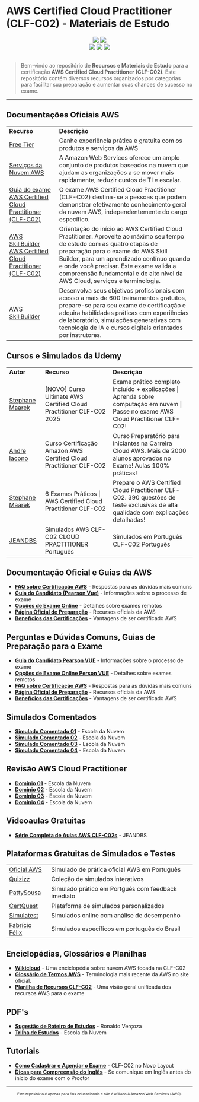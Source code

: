 # AWS Certified Cloud Practitioner (CLF-C02) - Materiais de Estudo

<div align="center">
  <img src="https://img.shields.io/badge/AWS-Certified_Cloud_Practitioner-FF9900?style=for-the-badge&logo=amazon-aws&logoColor=white">
  <img src="https://img.shields.io/badge/Código-CLF--C02-blue?style=for-the-badge">
  <br>
  <img src="https://img.shields.io/badge/Dificuldade-Foundational-green?style=flat-square">
  <img src="https://img.shields.io/badge/Duração-90_minutes-yellow?style=flat-square">
  <img src="https://img.shields.io/badge/Questões-65-red?style=flat-square">
</div>

<br>

> Bem-vindo ao repositório de **Recursos e Materiais de Estudo** para a certificação **AWS Certified Cloud Practitioner (CLF-C02)**. Este repositório contém diversos recursos organizados por categorias para facilitar sua preparação e aumentar suas chances de sucesso no exame.

---

## Documentações Oficiais AWS

<table>
  <tr>
    <td><b>Recurso</b></td>
    <td><b>Descrição</b></td>
  </tr> 
  <tr>
    <td><a href="https://aws.amazon.com/free/">Free Tier</a></td>
    <td>Ganhe experiência prática e gratuita com os produtos e serviços da AWS</td>
  </tr>
  <tr>
    <td><a href="https://aws.amazon.com/pt/products/">Serviços da Nuvem AWS</a></td>
    <td>A Amazon Web Services oferece um amplo conjunto de produtos baseados na nuvem que ajudam as organizações a se mover mais rapidamente, reduzir custos de TI e escalar.</td>
  </tr>
  <tr>
    <td><a href="https://d1.awsstatic.com/pt_BR/training-and-certification/docs-cloud-practitioner/AWS-Certified-Cloud-Practitioner_Exam-Guide.pdf">Guia do exame AWS Certified Cloud Practitioner (CLF-C02)</a></td>
    <td>O exame AWS Certified Cloud Practitioner (CLF-C02) destina-se a pessoas que podem demonstrar efetivamente conhecimento geral da nuvem AWS, independentemente do cargo específico.</td>
  </tr>
  <tr>
    <td><a href="https://skillbuilder.aws/exam-prep/cloud-practitioner)">AWS SkillBuilder AWS Certified Cloud Practitioner (CLF-C02)</a></td>
    <td>Orientação do início ao AWS Certified Cloud Practitioner. Aproveite ao máximo seu tempo de estudo com as quatro etapas de preparação para o exame do AWS Skill Builder, para um aprendizado contínuo quando e onde você precisar. Este exame valida a compreensão fundamental e de alto nível da AWS Cloud, serviços e terminologia.</td>
  </tr>
   <tr>
    <td><a href="https://skillbuilder.aws/">AWS SkillBuilder</a></td>
    <td>Desenvolva seus objetivos profissionais com acesso a mais de 600 treinamentos gratuitos, prepare-se para seu exame de certificação e adquira habilidades práticas com experiências de laboratório, simulações generativas com tecnologia de IA e cursos digitais orientados por instrutores.</td>
  </tr>
</table>

## Cursos e Simulados da Udemy

<table>
  <tr>
    <td><b>Autor</b></td>
    <td><b>Recurso</b></td>
    <td><b>Descrição</b></td>
  </tr> 
  <tr>
    <td><a href="https://www.udemy.com/course/aws-certified-cloud-practitioner-new/?couponCode=ST16MT28125">Stephane Maarek</a></td>
    <td>[NOVO] Curso Ultimate AWS Certified Cloud Practitioner CLF-C02 2025</td>
    <td>Exame prático completo incluído + explicações | Aprenda sobre computação em nuvem | Passe no exame AWS Cloud Practitioner CLF-C02!</td>
  </tr>
    <tr>
    <td><a href="https://www.udemy.com/course/certificacao-amazon-aws-cloud-practitioner-clf-c02/?couponCode=ST16MT28125">Andre Iacono</a></td>
    <td>Curso Certificação Amazon AWS Certified Cloud Practitioner CLF-C02</td>
    <td>Curso Preparatório para Iniciantes na Carreira Cloud AWS. Mais de 2000 alunos aprovados no Exame! Aulas 100% práticas!</td>
  </tr>
  <tr>
    <td><a href="https://www.udemy.com/course/practice-exams-aws-certified-cloud-practitioner/?couponCode=ST16MT28125">Stephane Maarek</a></td>
    <td>6 Exames Práticos | AWS Certified Cloud Practitioner CLF-C02</td>
    <td>Prepare o AWS Certified Cloud Practitioner CLF-C02. 390 questões de teste exclusivas de alta qualidade com explicações detalhadas!</td>
  </tr>
    <tr>
    <td><a href="https://www.udemy.com/course/simulados-aws-clf-c02-cloud-practitioner-portugues/?couponCode=ST16MT28125">JEANDBS</a></td>
    <td>Simulados AWS CLF-C02 CLOUD PRACTITIONER Português</td>
    <td>Simulados em Português CLF-C02 Português</td>
  </tr>
</table>

## Documentação Oficial e Guias da AWS

<div class="documentation-section">
  <ul>
    <li><a href="https://aws.amazon.com/certification/faqs/"><b>FAQ sobre Certificação AWS</b></a> - Respostas para as dúvidas mais comuns</li>
    <li><a href="https://www.pearsonvue.com/us/en/test-takers/resources.html#what-to-expect"><b>Guia do Candidato (Pearson Vue)</b></a> - Informações sobre o processo de exame</li>
    <li><a href="https://www.pearsonvue.com/us/en/aws/onvue.html"><b>Opções de Exame Online</b></a> - Detalhes sobre exames remotos</li>
    <li><a href="https://aws.amazon.com/certification/certification-prep/"><b>Página Oficial de Preparação</b></a> - Recursos oficiais da AWS</li>
    <li><a href="https://aws.amazon.com/certification/benefits/"><b>Benefícios das Certificações</b></a> - Vantagens de ser certificado AWS</li>
  </ul>
</div>

## Perguntas e Dúvidas Comuns, Guias de Preparação para o Exame

<div class="documentation-section">
  <ul>
    <li><a href="https://www.pearsonvue.com/us/en/test-takers/resources.html#what-to-expect"><b>Guia do Candidato Pearson VUE</b></a> - Informações sobre o processo de exame</li>
    <li><a href="https://www.pearsonvue.com/us/en/aws/onvue.html"><b>Opções de Exame Online Person VUE</b></a> - Detalhes sobre exames remotos</li>
    <li><a href="https://aws.amazon.com/certification/faqs/"><b>FAQ sobre Certificação AWS</b></a> - Respostas para as dúvidas mais comuns</li>
    <li><a href="https://aws.amazon.com/certification/certification-prep/"><b>Página Oficial de Preparação</b></a> - Recursos oficiais da AWS</li>
    <li><a href="https://aws.amazon.com/certification/benefits/"><b>Benefícios das Certificações</b></a> - Vantagens de ser certificado AWS</li>
  </ul>
</div>

## Simulados Comentados

<div class="video-section">
  <ul>
    <li><a href="https://www.youtube.com/watch?v=qAbJoeNXS8w"><b>Simulado Comentado 01</b></a> - Escola da Nuvem</li>
    <li><a href="https://www.youtube.com/watch?v=gmh8sIkKftA"><b>Simulado Comentado 02</b></a> - Escola da Nuvem</li>
    <li><a href="https://www.youtube.com/watch?v=ECXMEbtDqcQ"><b>Simulado Comentado 03</b></a> - Escola da Nuvem</li>
    <li><a href="https://www.youtube.com/watch?v=zu0VuKflL7E"><b>Simulado Comentado 04</b></a> - Escola da Nuvem</li>
  </ul>
</div>

## Revisão AWS Cloud Practitioner

<div class="video-section">
  <ul>
    <li><a href="https://www.youtube.com/watch?v=We0JFL_6rFQ"><b>Domínio 01</b></a> - Escola da Nuvem</li>
    <li><a href="https://www.youtube.com/watch?v=vSCKbs5F8-U"><b>Domínio 02</b></a> - Escola da Nuvem</li>
    <li><a href="https://www.youtube.com/watch?v=REoUZL9fqr0"><b>Domínio 03</b></a> - Escola da Nuvem</li>
    <li><a href="https://www.youtube.com/watch?v=rfWKVs6sqDQ"><b>Domínio 04</b></a> - Escola da Nuvem</li>
  </ul>
</div>

## Videoaulas Gratuitas

<div class="video-section">
  <ul>
    <li><a href="https://www.youtube.com/playlist?list=PLK2b5y9F1DqaTWBrcxKMdwChTOAOBiksx"><b>Série Completa de Aulas AWS CLF-C02s</b></a> - JEANDBS</li>
  </ul>
</div>

## Plataformas Gratuitas de Simulados e Testes

<div class="simulados">
  <table>
    <tr>
    <td><a href="https://explore.skillbuilder.aws/learn/courses/16805/aws-certified-cloud-practitioner-perguntas-de-pratica-oficiais-clf-portugues-brasil-aws-certified-cloud-practitioner-official-practice-question-set-clf-c02-portuguese-brazil">Oficial AWS</a></td>
    <td>Simulado de prática oficial AWS em Português</td>
  </tr>
    <tr>
      <td><a href="https://quizizz.com/collection/668f28f1d3847743154ac1c2?source=collection.share&fromBrowserLoad=true">Quizizz</a></td>
      <td>Coleção de simulados interativos</td>
    </tr>
    <tr>
      <td><a href="https://pattysousa.github.io/practitioner/">PattySousa</a></td>
      <td>Simulado prático em Portguês com feedback imediato</td>
    </tr>
    <tr>
      <td><a href="https://www.certquest.app/">CertQuest</a></td>
      <td>Plataforma de simulados personalizados</td>
    </tr>
    <tr>
      <td><a href="https://simulatest.online/">Simulatest</a></td>
      <td>Simulados online com análise de desempenho</td>
    </tr>
    <tr>
      <td><a href="https://simuladoclf.s3.amazonaws.com/portugues.html">Fabrício Félix</a></td>
      <td>Simulados específicos em português do Brasil</td>
    </tr>
  </table>
</div>

## Enciclopédias, Glossários e Planilhas
<div class="materiais-teoricos">
  <ul>
    <li><a href="https://wikicloud-edn.notion.site/Wikicloud-Escola-da-Nuvem-34339ef3ef494cf5b457a93681b9337d"><b>Wikicloud</b></a> - Uma enciclopédia sobre nuvem AWS focada na CLF-C02</li>
    <li><a href="https://wikicloud-edn.notion.site/Wikicloud-Escola-da-Nuvem-34339ef3ef494cf5b457a93681b9337d"><b>Glossário de Termos AWS</b></a> - Terminologia mais recente da AWS no site oficial.</li>
    <li><a href="https://escoladanuvem.sharepoint.com/:x:/s/conteudo/ETH_ZqW3Sm1HhttUlrBka4IBpBSdSPMb93pYzWiK-X5nJQ?rtime=_tAOYjNB3Ug"><b>Planilha de Recursos CLF-C02</b></a> - Uma visão geral unificada dos recursos AWS para o exame</li>
  </ul>
</div>

## PDF's
<div class="pdfs">
  <ul>
    <li><a href="https://drive.google.com/drive/folders/1D06HMQWrPifeggT2hibdo6GfnsOQVOgW"><b>Sugestão de Roteiro de Estudos</b></a> - Ronaldo Verçoza</li>
    <li><a href="https://drive.google.com/drive/folders/1D06HMQWrPifeggT2hibdo6GfnsOQVOgW"><b>Trilha de Estudos</b></a> - Escola da Nuvem</li>
  </ul>
</div>

## Tutoriais
<div class="recursos-adicionais">
  <ul>
    <li><a href="https://www.youtube.com/watch?v=CvBOH6soJEE"><b>Como Cadastrar e Agendar o Exame</b></a> - CLF-C02 no Novo Layout</li>
    <li><a href="https://www.youtube.com/watch?v=QBDiMYhMCY4"><b>Dicas para Compreensão do Inglês</b></a> - Se comunique em Inglês antes do início do exame com o Proctor</li>
  </ul>
</div>

---

<div align="center">
  <sub>
    <sup>Este repositório é apenas para fins educacionais e não é afiliado à Amazon Web Services (AWS).</sup>
  </sub>
</div>
